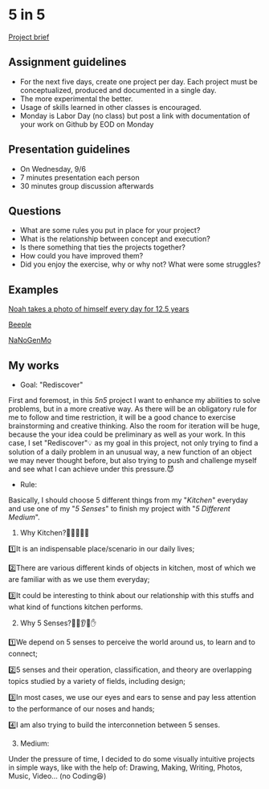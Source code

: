 # 5 in 5
[Project brief](https://docs.google.com/a/newschool.edu/document/d/1LOWQXv9i27Uj8eECxLeZi66yjTRcqk260O4kw_98eOc/edit?usp=sharing)

## Assignment guidelines
* For the next five days, create one project per day. Each project must be conceptualized, produced and documented in a single day. 
* The more experimental the better.
* Usage of skills learned in other classes is encouraged.
* Monday is Labor Day (no class) but post a link with documentation of your work on Github by EOD on Monday

## Presentation guidelines
* On Wednesday, 9/6
* 7 minutes presentation each person
* 30 minutes group discussion afterwards

## Questions
* What are some rules you put in place for your project?
* What is the relationship between concept and execution?
* Is there something that ties the projects together?
* How could you have improved them?
* Did you enjoy the exercise, why or why not? What were some struggles?

## Examples
[Noah takes a photo of himself every day for 12.5 years](https://www.youtube.com/watch?v=iPPzXlMdi7o)

[Beeple](http://www.beeple-crap.com/everydays_one.php)

[NaNoGenMo](https://nanogenmo.github.io/)

## My works
* Goal: "Rediscover"

First and foremost, in this *5n5* project I want to enhance my abilities to solve problems, but in a more creative way. As there will be an obligatory rule for me to follow and time restriction, it will be a good chance to exercise brainstorming and creative thinking. Also the room for iteration will be huge, because the your idea could be preliminary as well as your work. In this case, I set "Rediscover":bulb: as my goal in this project, not only trying to find a solution of a daily problem in an unusual way, a new function of an object we may never thought before, but also trying to push and challenge myself and see what I can achieve under this pressure.:smiling_imp:

* Rule:

Basically, I should choose 5 different things from my "*Kitchen*" everyday and use one of my "*5 Senses*" to finish my project with "*5 Different Medium*".

1. Why Kitchen?:pizza::fork_and_knife::corn::eggplant::beer:

:one:It is an indispensable place/scenario in our daily lives;

:two:There are various different kinds of objects in kitchen, most of which we are familiar with as we use them everyday;

:three:It could be interesting to think about our relationship with this stuffs and what kind of functions kitchen performs.

2. Why 5 Senses?:eyes::nose::ear::tongue::hand:

:one:We depend on 5 senses to perceive the world around us, to learn and to connect;

:two:5 senses and their operation, classification, and theory are overlapping topics studied by a variety of fields, including design;

:three:In most cases, we use our eyes and ears to sense and pay less attention to the performance of our noses and hands;

:four:I am also trying to build the interconnetion between 5 senses.

3. Medium:

Under the pressure of time, I decided to do some visually intuitive projects in simple ways, like with the help of: Drawing, Making, Writing, Photos, Music, Video... (no Coding:satisfied:)
